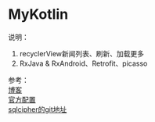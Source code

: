 # MyKotlin

说明：  
1. recyclerView新闻列表、刷新、加载更多
2. RxJava & RxAndroid、Retrofit、picasso

参考：  
[博客](http://www.cnblogs.com/whoislcj/archive/2016/07/30/5511522.html)  
[官方配置](https://www.zetetic.net/sqlcipher/sqlcipher-for-android/)  
[sqlcipher的git地址](https://github.com/sqlcipher/android-database-sqlcipher)

